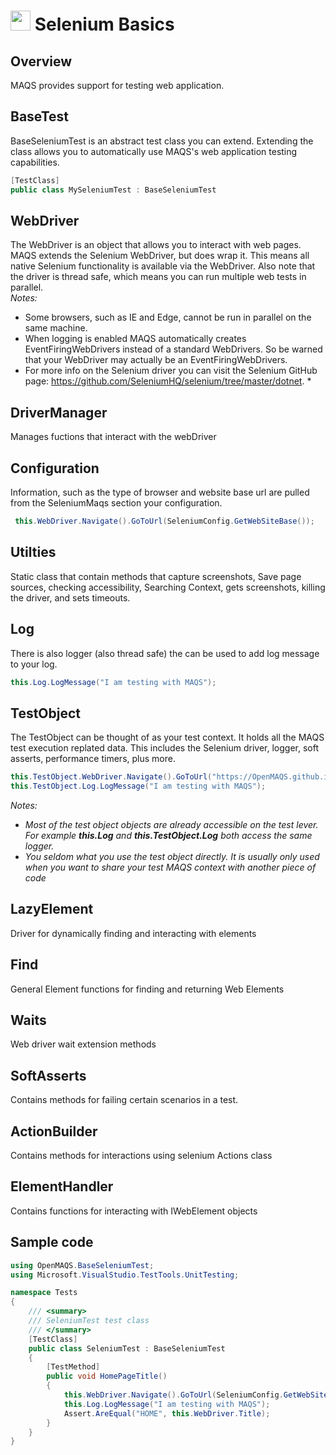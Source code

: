 # <img src="resources/maqslogo.ico" height="32" width="32"> Selenium Basics

## Overview
MAQS provides support for testing web application.  

## BaseTest
BaseSeleniumTest is an abstract test class you can extend.  Extending the class allows you to automatically use MAQS's web application testing capabilities.
```csharp
[TestClass]
public class MySeleniumTest : BaseSeleniumTest
```

## WebDriver
The WebDriver is an object that allows you to interact with web pages. MAQS extends the Selenium WebDriver, but does wrap it. This means all native Selenium functionality is available via the WebDriver. Also note that the driver is thread safe, which means you can run multiple web tests in parallel.   
*Notes:*
* Some browsers, such as IE and Edge, cannot be run in parallel on the same machine.  
* When logging is enabled MAQS automatically creates EventFiringWebDrivers instead of a standard WebDrivers. So be warned that your WebDriver may actually be an EventFiringWebDrivers.
* For more info on the Selenium driver you can visit the Selenium GitHub page: https://github.com/SeleniumHQ/selenium/tree/master/dotnet.  *

## DriverManager
Manages fuctions that interact with the webDriver

## Configuration 
Information, such as the type of browser and website base url are pulled from the SeleniumMaqs section your configuration.
```csharp
 this.WebDriver.Navigate().GoToUrl(SeleniumConfig.GetWebSiteBase());
```

## Utilties
Static class that contain methods that capture screenshots, Save page sources, checking accessibility, Searching Context, gets screenshots, killing the driver, and sets timeouts. 

## Log
There is also logger (also thread safe) the can be used to add log message to your log.
```csharp
this.Log.LogMessage("I am testing with MAQS");
```
## TestObject
The TestObject can be thought of as your test context.  It holds all the MAQS test execution replated data.  This includes the Selenium driver, logger, soft asserts, performance timers, plus more.
```csharp
this.TestObject.WebDriver.Navigate().GoToUrl("https://OpenMAQS.github.io/TestingSite/Automation/");
this.TestObject.Log.LogMessage("I am testing with MAQS");
```
*Notes:*  
* *Most of the test object objects are already accessible on the test lever. For example **this.Log** and **this.TestObject.Log** both access the same logger.*
* *You seldom what you use the test object directly.  It is usually only used when you want to share your test MAQS context with another piece of code*

## LazyElement
Driver for dynamically finding and interacting with elements

## Find
General Element functions for finding and returning Web Elements

## Waits
Web driver wait extension methods

## SoftAsserts
Contains methods for failing certain scenarios in a test.

## ActionBuilder
Contains methods for interactions using selenium Actions class

## ElementHandler
Contains functions for interacting with IWebElement objects

## Sample code
```csharp
using OpenMAQS.BaseSeleniumTest;
using Microsoft.VisualStudio.TestTools.UnitTesting;

namespace Tests
{
    /// <summary>
    /// SeleniumTest test class
    /// </summary>
    [TestClass]
    public class SeleniumTest : BaseSeleniumTest
    {
        [TestMethod]
        public void HomePageTitle()
        {
            this.WebDriver.Navigate().GoToUrl(SeleniumConfig.GetWebSiteBase());
            this.Log.LogMessage("I am testing with MAQS");
            Assert.AreEqual("HOME", this.WebDriver.Title);
        }
    }
}
```
